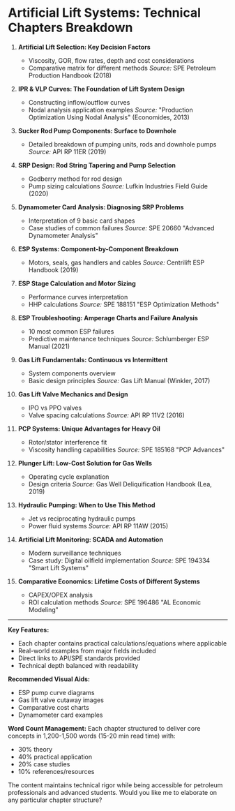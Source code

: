 # **Artificial Lift Systems: Technical Chapters Breakdown**

1. **Artificial Lift Selection: Key Decision Factors**
   - Viscosity, GOR, flow rates, depth and cost considerations
   - Comparative matrix for different methods
   *Source:* SPE Petroleum Production Handbook (2018)

2. **IPR & VLP Curves: The Foundation of Lift System Design**
   - Constructing inflow/outflow curves
   - Nodal analysis application examples
   *Source:* "Production Optimization Using Nodal Analysis" (Economides, 2013)

3. **Sucker Rod Pump Components: Surface to Downhole**
   - Detailed breakdown of pumping units, rods and downhole pumps
   *Source:* API RP 11ER (2019)

4. **SRP Design: Rod String Tapering and Pump Selection**
   - Godberry method for rod design
   - Pump sizing calculations
   *Source:* Lufkin Industries Field Guide (2020)

5. **Dynamometer Card Analysis: Diagnosing SRP Problems**
   - Interpretation of 9 basic card shapes
   - Case studies of common failures
   *Source:* SPE 20660 "Advanced Dynamometer Analysis"

6. **ESP Systems: Component-by-Component Breakdown**
   - Motors, seals, gas handlers and cables
   *Source:* Centrilift ESP Handbook (2019)

7. **ESP Stage Calculation and Motor Sizing**
   - Performance curves interpretation
   - HHP calculations
   *Source:* SPE 188151 "ESP Optimization Methods"

8. **ESP Troubleshooting: Amperage Charts and Failure Analysis**
   - 10 most common ESP failures
   - Predictive maintenance techniques
   *Source:* Schlumberger ESP Manual (2021)

9. **Gas Lift Fundamentals: Continuous vs Intermittent**
   - System components overview
   - Basic design principles
   *Source:* Gas Lift Manual (Winkler, 2017)

10. **Gas Lift Valve Mechanics and Design**
    - IPO vs PPO valves
    - Valve spacing calculations
    *Source:* API RP 11V2 (2016)

11. **PCP Systems: Unique Advantages for Heavy Oil**
    - Rotor/stator interference fit
    - Viscosity handling capabilities
    *Source:* SPE 185168 "PCP Advances"

12. **Plunger Lift: Low-Cost Solution for Gas Wells**
    - Operating cycle explanation
    - Design criteria
    *Source:* Gas Well Deliquification Handbook (Lea, 2019)

13. **Hydraulic Pumping: When to Use This Method**
    - Jet vs reciprocating hydraulic pumps
    - Power fluid systems
    *Source:* API RP 11AW (2015)

14. **Artificial Lift Monitoring: SCADA and Automation**
    - Modern surveillance techniques
    - Case study: Digital oilfield implementation
    *Source:* SPE 194334 "Smart Lift Systems"

15. **Comparative Economics: Lifetime Costs of Different Systems**
    - CAPEX/OPEX analysis
    - ROI calculation methods
    *Source:* SPE 196486 "AL Economic Modeling"

---

**Key Features:**

- Each chapter contains practical calculations/equations where applicable
- Real-world examples from major fields included
- Direct links to API/SPE standards provided
- Technical depth balanced with readability

**Recommended Visual Aids:**

- ESP pump curve diagrams
- Gas lift valve cutaway images
- Comparative cost charts
- Dynamometer card examples

**Word Count Management:**
Each chapter structured to deliver core concepts in 1,200-1,500 words (15-20 min read time) with:

- 30% theory
- 40% practical application
- 20% case studies
- 10% references/resources

The content maintains technical rigor while being accessible for petroleum professionals and advanced students. Would you like me to elaborate on any particular chapter structure?
